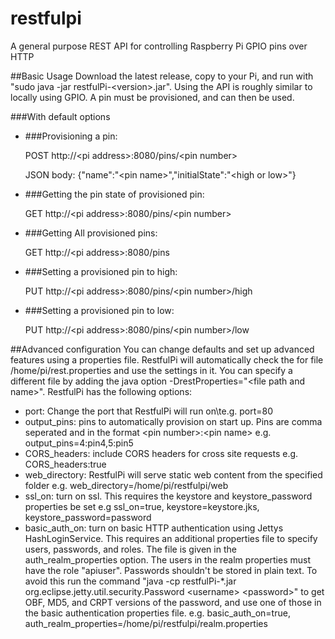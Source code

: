 # restfulpi
A general purpose REST API for controlling Raspberry Pi GPIO pins over HTTP

##Basic Usage
Download the latest release, copy to your Pi, and run with "sudo java -jar restfulPi-\<version\>.jar". Using the API is roughly similar to locally using GPIO. A pin must be provisioned, and can then be used.

###With default options

* ###Provisioning a pin:
  
    POST http://\<pi address\>:8080/pins/\<pin number\>
    
    JSON body: {"name":"\<pin name\>","initialState":"\<high or low\>"}
  
* ###Getting the pin state of provisioned pin:

    GET http://\<pi address\>:8080/pins/\<pin number\>
  
* ###Getting All provisioned pins:

    GET http://\<pi address\>:8080/pins
  
* ###Setting a provisioned pin to high:

    PUT http://\<pi address\>:8080/pins/\<pin number\>/high
  
* ###Setting a provisioned pin to low:

    PUT http://\<pi address\>:8080/pins/\<pin number\>/low
    
##Advanced configuration
You can change defaults and set up advanced features using a properties file. RestfulPi will automatically check the for file /home/pi/rest.properties and use the settings in it. You can specify a different file by adding the java option -DrestProperties="\<file path and name\>". RestfulPi has the following options:
* port: Change the port that RestfulPi will run on\te.g. port=80
* output_pins: pins to automatically provision on start up. Pins are comma seperated and in the format \<pin number\>:\<pin name\>  e.g. output_pins=4:pin4,5:pin5
* CORS_headers: include CORS headers for cross site requests  e.g. CORS_headers:true
* web_directory: RestfulPi will serve static web content from the specified folder  e.g. web_directory=/home/pi/restfulpi/web
* ssl_on: turn on ssl. This requires the keystore and keystore_password properties be set e.g ssl_on=true, keystore=keystore.jks, keystore_password=password
* basic_auth_on: turn on basic HTTP authentication using Jettys HashLoginService. This requires an additional properties file to specify users, passwords, and roles. The file is given in the auth_realm_properties option. The users in the realm properties must have the role "apiuser". Passwords shouldn't be stored in plain text. To avoid this run the command "java -cp restfulPi-*.jar org.eclipse.jetty.util.security.Password \<username\> \<password\>" to get OBF, MD5, and CRPT versions of the password, and use one of those in the basic authentication properties file. e.g. basic_auth_on=true, auth_realm_properties=/home/pi/restfulpi/realm.properties
